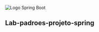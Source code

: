 ![Logo Spring Boot](https://user.oc-static.com/upload/2021/12/15/16395871856708_FR_4668056_Banner%26Statics_P1C3.jpg)
## Lab-padroes-projeto-spring
